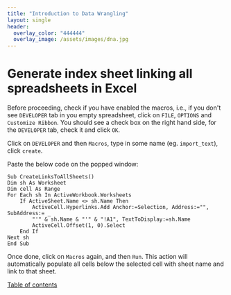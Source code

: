 ```yaml
---
title: "Introduction to Data Wrangling"
layout: single
header:
  overlay_color: "444444"
  overlay_image: /assets/images/dna.jpg
---
```


# Generate index sheet linking all spreadsheets in Excel

Before proceeding, check if you have enabled the macros, i.e., if you don't see `DEVELOPER` tab in you empty spreadsheet,  click on `FILE`, `OPTIONS` and `Customize Ribbon`. You should see a check box on the right hand side, for the `DEVELOPER` tab, check it and click `OK`.

Click on `DEVELOPER` and then `Macros`, type in some name (eg. `import_text`), click `create`.

Paste the below code on the popped window:

```
Sub CreateLinksToAllSheets()
Dim sh As Worksheet
Dim cell As Range
For Each sh In ActiveWorkbook.Worksheets
    If ActiveSheet.Name <> sh.Name Then
        ActiveCell.Hyperlinks.Add Anchor:=Selection, Address:="", SubAddress:= _
        "'" & sh.Name & "'" & "!A1", TextToDisplay:=sh.Name
        ActiveCell.Offset(1, 0).Select
    End If
Next sh
End Sub
```

Once done, click on  `Macros` again, and then `Run`. This action will automatically populate all cells below the selected cell with sheet name and link to that sheet.


[Table of contents](../dataAcquisition/dAc_introduction.md)
